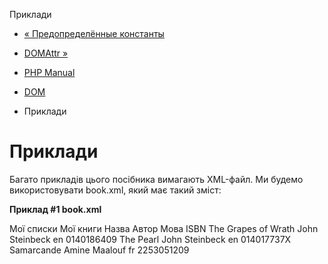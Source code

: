 Приклади

-   [« Предопределённые константы](dom.constants.html)
    
-   [DOMAttr »](class.domattr.html)
    
-   [PHP Manual](index.html)
    
-   [DOM](book.dom.html)
    
-   Приклади
    

# Приклади

Багато прикладів цього посібника вимагають XML-файл. Ми будемо використовувати book.xml, який має такий зміст:

**Приклад #1 book.xml**

Мої списки Мої книги Назва Автор Мова ISBN The Grapes of Wrath John Steinbeck en 0140186409 The Pearl John Steinbeck en 014017737X Samarcande Amine Maalouf fr 2253051209